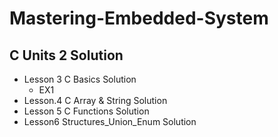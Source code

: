 # Mastering-Embedded-System

## C Units 2 Solution
  -  Lesson 3 C Basics Solution
      -  EX1 
  -  Lesson.4 C Array & String Solution
  -  Lesson 5 C Functions Solution
  -  Lesson6 Structures_Union_Enum Solution
